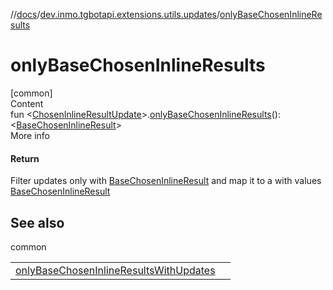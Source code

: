 //[docs](../../index.md)/[dev.inmo.tgbotapi.extensions.utils.updates](index.md)/[onlyBaseChosenInlineResults](only-base-chosen-inline-results.md)



# onlyBaseChosenInlineResults  
[common]  
Content  
fun <[ChosenInlineResultUpdate](../dev.inmo.tgbotapi.types.update/-chosen-inline-result-update/index.md)>.[onlyBaseChosenInlineResults](only-base-chosen-inline-results.md)(): <[BaseChosenInlineResult](../dev.inmo.tgbotapi.types.InlineQueries.ChosenInlineResult/-base-chosen-inline-result/index.md)>  
More info  


#### Return  


Filter updates only with [BaseChosenInlineResult](../dev.inmo.tgbotapi.types.InlineQueries.ChosenInlineResult/-base-chosen-inline-result/index.md) and map it to a  with values [BaseChosenInlineResult](../dev.inmo.tgbotapi.types.InlineQueries.ChosenInlineResult/-base-chosen-inline-result/index.md)



## See also  
  
common  
  
| | |
|---|---|
| <a name="dev.inmo.tgbotapi.extensions.utils.updates//onlyBaseChosenInlineResults/kotlinx.coroutines.flow.Flow[dev.inmo.tgbotapi.types.update.ChosenInlineResultUpdate]#/PointingToDeclaration/"></a>[onlyBaseChosenInlineResultsWithUpdates](only-base-chosen-inline-results-with-updates.md)| <a name="dev.inmo.tgbotapi.extensions.utils.updates//onlyBaseChosenInlineResults/kotlinx.coroutines.flow.Flow[dev.inmo.tgbotapi.types.update.ChosenInlineResultUpdate]#/PointingToDeclaration/"></a>|
  
  




